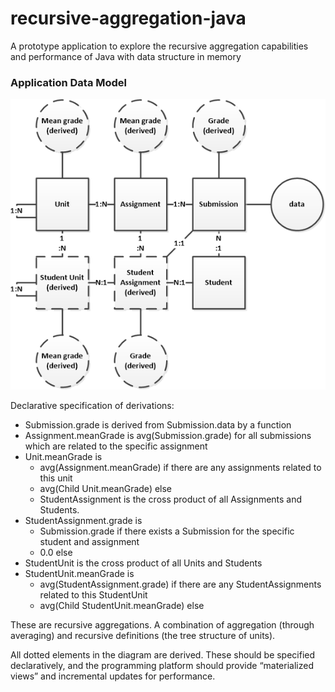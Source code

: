 recursive-aggregation-java
==========================

A prototype application to explore the recursive aggregation capabilities and performance of Java with data structure in memory



### Application Data Model

![Application Data Model](/doc/grading-entities.png "Application Data Model")

Declarative specification of derivations:

  *	Submission.grade is derived from Submission.data by a function
  *	Assignment.meanGrade is avg(Submission.grade) for all submissions which are related to the specific assignment
  *	Unit.meanGrade is
    *	avg(Assignment.meanGrade) if there are any assignments related to this unit
    *	avg(Child Unit.meanGrade) else
    *	StudentAssignment is the cross product of all Assignments and Students.
  *	StudentAssignment.grade is
    *	Submission.grade if there exists a Submission for the specific student and assignment
    *	0.0 else
  *	StudentUnit is the cross product of all Units and Students
  *	StudentUnit.meanGrade is
    *	avg(StudentAssignment.grade) if there are any StudentAssignments related to this StudentUnit
    *	avg(Child StudentUnit.meanGrade) else

These are recursive aggregations. A combination of aggregation (through averaging) and recursive definitions (the tree structure of units).

All dotted elements in the diagram are derived. These should be specified declaratively, and the programming platform should provide “materialized views” and incremental updates for performance.

